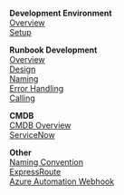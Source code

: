 **Development Environment**<br/>
[Overview](Development-Environment)<br/>
[Setup](Development-Environment-Setup)<br/>

**Runbook Development**<br/>
[Overview](Runbook-Overview)<br/>
[Design](Runbook-Design)<br/>
[Naming](Runbook-Naming-Convention)<br/>
[Error Handling](Runbook-Error-Handling)<br/>
[Calling](Runbook-Calling)<br/>

**CMDB**<br/>
[CMDB Overview](CMDB)<br/>
[ServiceNow](ServiceNow)<br/>

**Other**<br/>
[Naming Convention](Naming-Convention)<br/>
[ExpressRoute](ExpressRoute)<br/>
[Azure Automation Webhook](Azure-Automation-Webhook)<br/>